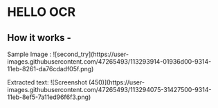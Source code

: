 # HELLO OCR 
## How it works -
<p>
  Sample Image : ![second_try](https://user-images.githubusercontent.com/47265493/113293914-01936d00-9314-11eb-8261-da76cdadf05f.png)
</p>
<p>
  Extracted text: ![Screenshot (450)](https://user-images.githubusercontent.com/47265493/113294075-31427500-9314-11eb-8ef5-7a11ed96f6f3.png)
</p>

